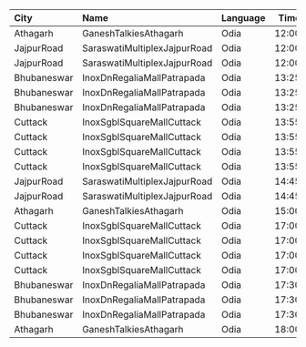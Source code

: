 | City        | Name                         | Language |  Time | Type          | Price | Capacity | Booked |
| :---------- | :--------------------------- | :------- | ----: | :------------ | ----: | -------: | -----: |
| Athagarh    | GaneshTalkiesAthagarh        | Odia     | 12:00 | Gold          |  100₹ |      100 |      0 |
| JajpurRoad  | SaraswatiMultiplexJajpurRoad | Odia     | 12:00 | Vip           |  130₹ |      128 |     88 |
| JajpurRoad  | SaraswatiMultiplexJajpurRoad | Odia     | 12:00 | Diamond       |  100₹ |       78 |     55 |
| Bhubaneswar | InoxDnRegaliaMallPatrapada   | Odia     | 13:25 | Club          |  112₹ |       25 |      0 |
| Bhubaneswar | InoxDnRegaliaMallPatrapada   | Odia     | 13:25 | Executive     |  112₹ |       10 |      0 |
| Bhubaneswar | InoxDnRegaliaMallPatrapada   | Odia     | 13:25 | Royal         |  112₹ |       24 |      0 |
| Cuttack     | InoxSgblSquareMallCuttack    | Odia     | 13:55 | Club          |  112₹ |       44 |      0 |
| Cuttack     | InoxSgblSquareMallCuttack    | Odia     | 13:55 | Executive     |  112₹ |       14 |      0 |
| Cuttack     | InoxSgblSquareMallCuttack    | Odia     | 13:55 | RoyalRecliner |  190₹ |        2 |      0 |
| Cuttack     | InoxSgblSquareMallCuttack    | Odia     | 13:55 | Royal         |  112₹ |       31 |      0 |
| JajpurRoad  | SaraswatiMultiplexJajpurRoad | Odia     | 14:45 | Vip           |  130₹ |      128 |     88 |
| JajpurRoad  | SaraswatiMultiplexJajpurRoad | Odia     | 14:45 | Diamond       |  100₹ |       78 |     55 |
| Athagarh    | GaneshTalkiesAthagarh        | Odia     | 15:00 | Gold          |  100₹ |      100 |      0 |
| Cuttack     | InoxSgblSquareMallCuttack    | Odia     | 17:00 | Club          |  112₹ |       44 |      0 |
| Cuttack     | InoxSgblSquareMallCuttack    | Odia     | 17:00 | Executive     |  112₹ |       14 |      0 |
| Cuttack     | InoxSgblSquareMallCuttack    | Odia     | 17:00 | RoyalRecliner |  190₹ |        4 |      0 |
| Cuttack     | InoxSgblSquareMallCuttack    | Odia     | 17:00 | Royal         |  112₹ |       31 |      0 |
| Bhubaneswar | InoxDnRegaliaMallPatrapada   | Odia     | 17:30 | Club          |  130₹ |       24 |      0 |
| Bhubaneswar | InoxDnRegaliaMallPatrapada   | Odia     | 17:30 | Executive     |  130₹ |       10 |      0 |
| Bhubaneswar | InoxDnRegaliaMallPatrapada   | Odia     | 17:30 | Royal         |  130₹ |       27 |      0 |
| Athagarh    | GaneshTalkiesAthagarh        | Odia     | 18:00 | Gold          |  100₹ |      100 |      0 |